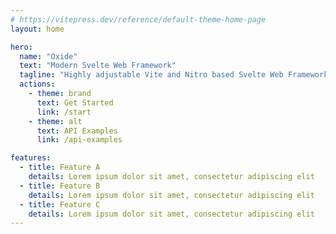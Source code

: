 ```yaml
---
# https://vitepress.dev/reference/default-theme-home-page
layout: home

hero:
  name: "Oxide"
  text: "Modern Svelte Web Framework"
  tagline: "Highly adjustable Vite and Nitro based Svelte Web Framework."
  actions:
    - theme: brand
      text: Get Started
      link: /start
    - theme: alt
      text: API Examples
      link: /api-examples

features:
  - title: Feature A
    details: Lorem ipsum dolor sit amet, consectetur adipiscing elit
  - title: Feature B
    details: Lorem ipsum dolor sit amet, consectetur adipiscing elit
  - title: Feature C
    details: Lorem ipsum dolor sit amet, consectetur adipiscing elit
---
```

